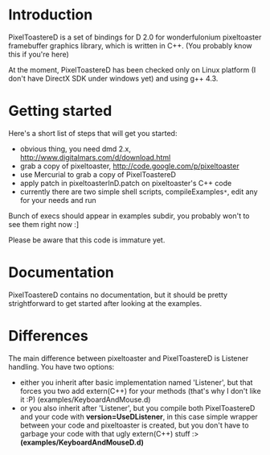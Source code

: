 # Introduction #

PixelToastereD is a set of bindings for D 2.0 for wonderfulonium
pixeltoaster framebuffer graphics library, which is written in C++.
(You probably know this if you're here)

At the moment, PixelToastereD has been checked only on
Linux platform (I don't have DirectX SDK under windows yet)
and using g++ 4.3.

# Getting started #

Here's a short list of steps that will get you started:

  * obvious thing, you need dmd 2.x, http://www.digitalmars.com/d/download.html
  * grab a copy of pixeltoaster, http://code.google.com/p/pixeltoaster
  * use Mercurial to grab a copy of PixelToastereD
  * apply patch in pixeltoasterInD.patch on pixeltoaster's C++ code
  * currently there are two simple shell scripts, compileExamples`*`, edit any for your needs and run

Bunch of execs should appear in examples subdir, you probably won't to see them right now :]


Please be aware that this code is immature yet.

# Documentation #

PixelToastereD contains no documentation, but it should be pretty strightforward
to get started after looking at the examples.

# Differences #

The main difference between pixeltoaster and PixelToastereD is Listener handling.
You have two options:
  * either you inherit after basic implementation named 'Listener', but that forces you two add extern(C++) for your methods (that's why I don't like it :P) (examples/KeyboardAndMouse.d)
  * or you also inherit after 'Listener', but you compile both PixelToastereD and your code with **version=UseDListener**, in this case simple wrapper between your code and pixeltoaster is created, but you don't have to garbage your code with that ugly extern(C++) stuff :> **(examples/KeyboardAndMouseD.d)**